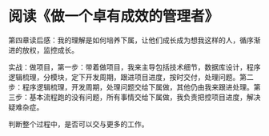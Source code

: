 # 阅读《做一个卓有成效的管理者》

第四章读后感：我的理解是如何培养下属，让他们成长成为想我这样的人，循序渐进的放权，监控成长。

实战：做项目，第一步：带着做项目，我来主导包括技术细节，数据库设计，程序逻辑梳理，分模块，定下开发周期，跟进项目进度，按时交付，处理问题。第二步：程序逻辑梳理，开发周期，处理问题交给下属做，其他仍由我来跟进处理。第三步：基本流程跑的没有问题，所有事情交给下属做，我负责把控项目进度，解决疑难杂症。

判断整个过程中，是否可以交与更多的工作。